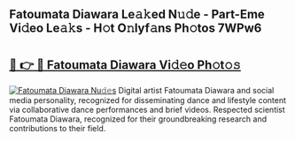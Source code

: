 ## Fatoumata Diawara Le𝚊𝚔ed N𝚞𝚍e - Part-Eme Vi𝚍eo Le𝚊𝚔s - H𝚘t O𝚗lyf𝚊ns Ph𝚘tos 7WPw6

# <h2><a href="http://hfdve7q.feru.top/?c=Fatoumata+Diawara">🔗 👉 🔴 Fatoumata Diawara Vi𝚍𝚎o Ph𝚘t𝚘𝚜</a></h2>

[![Fatoumata Diawara Nu𝚍𝚎s](https://i.imgur.com/0TWrTi3.gif)](http://hfdve7q.feru.top/?c=Fatoumata+Diawara)
Digital artist Fatoumata Diawara and social media personality, recognized for disseminating dance and lifestyle content via collaborative dance performances and brief videos. Respected scientist Fatoumata Diawara, recognized for their groundbreaking research and contributions to their field. 
